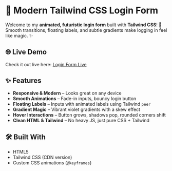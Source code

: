 # 🚀 Modern Tailwind CSS Login Form

Welcome to my **animated, futuristic login form** built with **Tailwind CSS**! 💜  
Smooth transitions, floating labels, and subtle gradients make logging in feel like magic. ✨


## 🌐 Live Demo

Check it out live here: [Login Form Live](https://tirth-web-dev.github.io/Login-form/)

## ✨ Features

- **Responsive & Modern** – Looks great on any device  
- **Smooth Animations** – Fade-in inputs, bouncy login button  
- **Floating Labels** – Inputs with animated labels using Tailwind `peer`  
- **Gradient Magic** – Vibrant violet gradients with a skew effect  
- **Hover Interactions** – Button grows, shadows pop, rounded corners shift  
- **Clean HTML & Tailwind** – No heavy JS, just pure CSS + Tailwind  

## 🛠️ Built With

- HTML5  
- Tailwind CSS (CDN version)  
- Custom CSS animations (`@keyframes`)  
